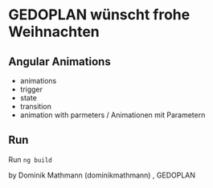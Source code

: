 # GEDOPLAN wünscht frohe Weihnachten

## Angular Animations

- animations
- trigger
- state
- transition
- animation with parmeters / Animationen mit Parametern

## Run

Run `ng build` 


by Dominik Mathmann (dominikmathmann) , GEDOPLAN